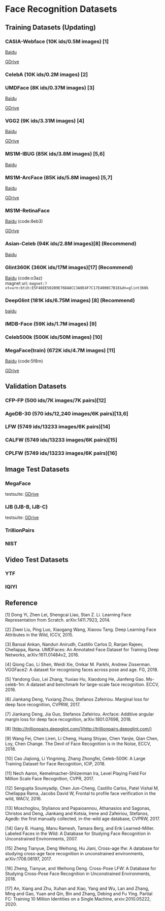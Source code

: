# Face Recognition Datasets

## Training Datasets (Updating)

### CASIA-Webface (10K ids/0.5M images) [1]

[Baidu](https://pan.baidu.com/s/1AfHdPsxJZBD8kBJeIhmq1w)

[GDrive](https://drive.google.com/file/d/1KxNCrXzln0lal3N4JiYl9cFOIhT78y1l/view?usp=sharing)

### CelebA (10K ids/0.2M images) [2]

### UMDFace (8K ids/0.37M images) [3]

[Baidu](https://pan.baidu.com/s/1aGutJwNWpV-lA0f_7eNsGQ)

[GDrive](https://drive.google.com/file/d/1azhEHoJjVmifuzBVKJwl-sDbLZ-Wzp4O/view?usp=sharing)

### VGG2 (9K ids/3.31M images) [4]

[Baidu](https://pan.baidu.com/s/1c3KeLzy)

[GDrive](https://drive.google.com/file/d/1dyVQ7X3d28eAcjV3s3o0MT-HyODp_v3R/view?usp=sharing)

### MS1M-IBUG (85K ids/3.8M images) [5,6]

[Baidu](https://pan.baidu.com/s/1nxmSCch)

### MS1M-ArcFace (85K ids/5.8M images) [5,7] 

[Baidu](https://pan.baidu.com/s/1S6LJZGdqcZRle1vlcMzHOQ)

[GDrive](https://drive.google.com/file/d/1SXS4-Am3bsKSK615qbYdbA_FMVh3sAvR/view?usp=sharing)

### MS1M-RetinaFace

[Baidu](https://pan.baidu.com/s/1RBnaW88PC6cKqtYwgfVX8Q) (code:8eb3)

[GDrive](https://drive.google.com/file/d/1JgmzL9OLTqDAZE86pBgETtSQL4USKTFy/view?usp=sharing)

### Asian-Celeb (94K ids/2.8M images)[8] (Recommend)

[Baidu](https://pan.baidu.com/s/12wSgofDy1flFf6lOyAxJRg)

### Glint360K (360K ids/17M images)[17] (Recommend)

[Baidu](https://pan.baidu.com/s/1GsYqTTt7_Dn8BfxxsLFN0w) (code:o3az)    
magnet uri: `magnet:?xt=urn:btih:E5F46EE502B9E76DA8CC3A0E4F7C17E4000C7B1E&dn=glint360k`

### DeepGlint (181K ids/6.75M images) [8] (Recommend)

[baidu](https://pan.baidu.com/s/1yApUbklBgRgOyOV4o3J8Eg)


### IMDB-Face (59K ids/1.7M images) [9]

### Celeb500k (500K ids/50M images) [10]

### MegaFace(train) (672K ids/4.7M images) [11]

[Baidu](https://pan.baidu.com/s/1uy366DjUiGc3AvhuamRLyw) (code:5f8m)

[GDrive](https://drive.google.com/file/d/1O4FxijSXoEIe6fLfOocqF4VFMh5B4d89/view?usp=sharing)

## Validation Datasets

### CFP-FP (500 ids/7K images/7K pairs)[12]

### AgeDB-30 (570 ids/12,240 images/6K pairs)[13,6]

### LFW (5749 ids/13233 images/6K pairs)[14]

### CALFW (5749 ids/13233 images/6K pairs)[15]

### CPLFW (5749 ids/13233 images/6K pairs)[16]

## Image Test Datasets

### MegaFace

testsuite: [GDrive](https://drive.google.com/file/d/1KBwp0U9oZgZj7SYDXRxUnnH7Lwvd9XMy/view?usp=sharing)

### IJB (IJB-B, IJB-C)

testsuite: [GDrive](https://drive.google.com/file/d/1aC4zf2Bn0xCVH_ZtEuQipR2JvRb1bf8o/view?usp=sharing)

### TrillionPairs

### NIST

## Video Test Datasets

### YTF

### IQIYI

## Reference

[1] Dong Yi, Zhen Lei, Shengcai Liao, Stan Z. Li. Learning Face Representation from Scratch. arXiv:1411.7923, 2014.

[2] Ziwei Liu, Ping Luo, Xiaogang Wang, Xiaoou Tang. Deep Learning Face Attributes in the Wild, ICCV, 2015.

[3] Bansal Ankan, Nanduri Anirudh, Castillo Carlos D, Ranjan Rajeev, Chellappa, Rama. UMDFaces: An Annotated Face Dataset for Training Deep Networks, arXiv:1611.01484v2, 2016.

[4] Qiong Cao, Li Shen, Weidi Xie, Omkar M. Parkhi, Andrew Zisserman. VGGFace2: A dataset for recognising faces across pose and age. FG, 2018.

[5] Yandong Guo, Lei Zhang, Yuxiao Hu, Xiaodong He, Jianfeng Gao. Ms-celeb-1m: A dataset and benchmark for large-scale face recognition. ECCV, 2016.

[6] Jiankang Deng, Yuxiang Zhou, Stefanos Zafeiriou. Marginal loss for deep face recognition, CVPRW, 2017.

[7] Jiankang Deng, Jia Guo, Stefanos Zafeiriou. Arcface: Additive angular margin loss for deep face recognition, arXiv:1801.07698, 2018.

[8] [http://trillionpairs.deepglint.com/](http://trillionpairs.deepglint.com/)

[9] Wang Fei, Chen Liren, Li Cheng, Huang Shiyao, Chen Yanjie, Qian Chen, Loy, Chen Change. The Devil of Face Recognition is in the Noise, ECCV, 2018.

[10] Cao Jiajiong, Li Yingming, Zhang Zhongfei, Celeb-500K: A Large Training Dataset for Face Recognition, ICIP, 2018.

[11] Nech Aaron, Kemelmacher-Shlizerman Ira, Level Playing Field For Million Scale Face Recognition, CVPR, 2017.
 
[12] Sengupta Soumyadip, Chen Jun-Cheng, Castillo Carlos, Patel Vishal M, Chellappa Rama, Jacobs David W,
  Frontal to profile face verification in the wild, WACV, 2016.

[13] Moschoglou, Stylianos and Papaioannou, Athanasios and Sagonas, Christos and Deng, Jiankang and Kotsia, Irene and Zafeiriou, Stefanos, Agedb: the first manually collected, in-the-wild age database, CVPRW, 2017.

[14] Gary B. Huang, Manu Ramesh, Tamara Berg, and Erik Learned-Miller.
Labeled Faces in the Wild: A Database for Studying Face Recognition in Unconstrained Environments, 2007.

[15] Zheng Tianyue, Deng Weihong, Hu Jiani, Cross-age lfw: A database for studying cross-age face recognition in unconstrained environments, arXiv:1708.08197, 2017.

[16] Zheng, Tianyue, and Weihong Deng. Cross-Pose LFW: A Database for Studying Cross-Pose Face Recognition in Unconstrained Environments, 2018.

[17] An, Xiang and Zhu, Xuhan and Xiao, Yang and Wu, Lan and Zhang, Ming and Gao, Yuan and Qin, Bin and Zhang, Debing and Fu Ying. Partial FC: Training 10 Million Identities on a Single Machine, arxiv:2010.05222, 2020.
